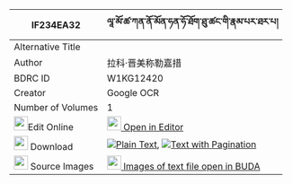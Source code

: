 |IF234EA32|ལཱ་མོ་ཚ་ཀན་ནོ་མོན་ཧན་ཧོ་ཐོག་ཐུ་ཚང་གི་རྣམ་པར་ཐར་པ། 
| --- | --- 
|Alternative Title |
|Author| 拉科·晋美称勒嘉措
|BDRC ID | W1KG12420
|Creator | Google OCR
|Number of Volumes| 1
|<img width="25" src="https://img.icons8.com/color/25/000000/edit-property.png">Edit Online| [<img width="25" src="https://avatars.githubusercontent.com/u/45091458?s=200&v=4"> Open in Editor](http://editor.openpecha.org/IF234EA32)
|<img width="25" src="https://img.icons8.com/fluent/48/000000/download-2.png"/>  Download | [![](https://img.icons8.com/color/20/000000/txt.png)Plain Text](https://github.com/Openpecha/IF234EA32/releases/download/v2/la_mo_tsa_ken_no_mon_hen_ho_to_plain_IF234EA32.zip), [![](https://img.icons8.com/color/20/000000/txt.png)Text with Pagination](https://github.com/Openpecha/IF234EA32/releases/download/v2/la_mo_tsa_ken_no_mon_hen_ho_to_pages_IF234EA32.zip)
|<img width="25" src="https://img.icons8.com/plasticine/100/000000/pictures-folder.png"/>  Source Images | [<img width="25" src="https://library.bdrc.io/icons/BUDA-small.svg"> Images of text file open in BUDA](https://library.bdrc.io/show/bdr:W1KG12420)
